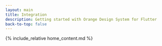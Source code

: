 ```yaml
---
layout: main
title: Integration
description: Getting started with Orange Design System for Flutter
back-to-top: false
---
```

  
{% include_relative home_content.md %}
